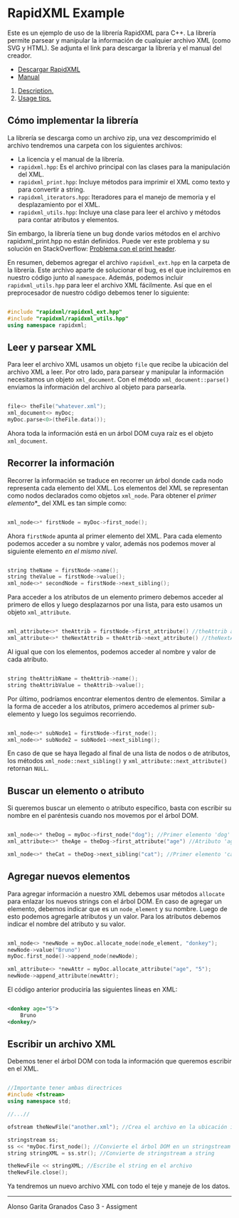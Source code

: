 # RapidXML Example 
Este es un ejemplo de uso de la librería RapidXML para C++. La librería permite parsear y manipular la información de cualquier archivo XML (como SVG y HTML). Se adjunta el link para descargar la librería y el manual del creador. 

- [Descargar RapidXML](https://sourceforge.net/projects/rapidxml/files/latest/download) 
- [Manual](http://rapidxml.sourceforge.net/manual.html)  


1. [ Description. ](#desc)
2. [ Usage tips. ](#usage)

<a name="desc"></a>
## Cómo implementar la librería 
La librería se descarga como un archivo zip, una vez descomprimido el archivo tendremos una carpeta con los siguientes archivos: 

- La licencia y el manual de la librería. 
- `rapidxml.hpp`: Es el archivo principal con las clases para la manipulación del XML. 
- `rapidxml_print.hpp`: Incluye métodos para imprimir el XML como texto y para convertir a string. 
- `rapidxml_iterators.hpp`: Iteradores para el manejo de memoria y el desplazamiento por el XML. 
- `rapidxml_utils.hpp`: Incluye una clase para leer el archivo y métodos para contar atributos y elementos. 

Sin embargo, la librería tiene un bug donde varios métodos en el archivo rapidxml\_print.hpp no están definidos. Puede ver este problema y su solución en StackOverflow: [Problema con el print header](https://stackoverflow.com/questions/14113923/rapidxml-print-header-has-undefined-methods). 

En resumen, debemos agregar el archivo `rapidxml_ext.hpp` en la carpeta de la librería. Este archivo aparte de solucionar el bug, es el que incluiremos en nuestro código junto al `namespace`. Además, podemos incluir `rapidxml_utils.hpp` para leer el archivo XML fácilmente. Así que en el preprocesador de nuestro código debemos tener lo siguiente: 
```c++

#include "rapidxml/rapidxml_ext.hpp"
#include "rapidxml/rapidxml_utils.hpp"
using namespace rapidxml;

``` 
<a name="usage"></a>
## Leer y parsear XML 
Para leer el archivo XML usamos un objeto `file` que recibe la ubicación del archivo XML a leer. Por otro lado, para parsear y manipular la información necesitamos un objeto `xml_document`. Con el método `xml_document::parse()` enviamos la información del archivo al objeto para parsearla.
```c++

file<> theFile("whatever.xml");
xml_document<> myDoc;
myDoc.parse<0>(theFile.data());

```
Ahora toda la información está en un árbol DOM cuya raíz es el objeto `xml_document`. 
## Recorrer la información 
Recorrer la información se traduce en recorrer un árbol donde cada nodo representa cada elemento del XML. Los elementos del XML se representan como nodos declarados como objetos `xml_node`. Para obtener el _primer elemento_*_ del XML es tan simple como: 
```c++

xml_node<>* firstNode = myDoc->first_node();

```
Ahora `firstNode` apunta al primer elemento del XML. Para cada elemento podemos acceder a su nombre y valor, además nos podemos mover al siguiente elemento _en el mismo nivel_. 
```c++

string theName = firstNode->name();
string theValue = firstNode->value();
xml_node<>* secondNode = firstNode->next_sibling();

```
Para acceder a los atributos de un elemento primero debemos acceder al primero de ellos y luego desplazarnos por una lista, para esto usamos un objeto `xml_attribute`. 
```c++

xml_attribute<>* theAttrib = firstNode->first_attribute() //theAttrib apunta al primer atributo del elemento
xml_attribute<>* theNextAttrib = theAttrib->next_attribute() //theNextAttrib apunta al segundo atributo del elemento

``` 
Al igual que con los elementos, podemos acceder al nombre y valor de cada atributo. 
```c++

string theAttribName = theAttrib->name();
string theAttribValue = theAttrib->value();

``` 
Por último, podríamos encontrar elementos dentro de elementos. Similar a la forma de acceder a los atributos, primero accedemos al primer sub-elemento y luego los seguimos recorriendo. 
```c++

xml_node<>* subNode1 = firstNode->first_node();
xml_node<>* subNode2 = subNode1->next_sibling();

``` 
En caso de que se haya llegado al final de una lista de nodos o de atributos, los métodos `xml_node::next_sibling()` y `xml_attribute::next_attribute()` retornan `NULL`.
## Buscar un elemento o atributo 
Si queremos buscar un elemento o atributo específico, basta con escribir su nombre en el paréntesis cuando nos movemos por el árbol DOM. 
```c++

xml_node<>* theDog = myDoc->first_node("dog"); //Primer elemento 'dog' en el XML
xml_attribute<>* theAge = theDog->first_attribute("age") //Atributo 'age' del elemento 'dog'

xml_node<>* theCat = theDog->next_sibling("cat"); //Primer elemento 'cat' que esté después del elemento 'dog'

``` 
## Agregar nuevos elementos 
Para agregar información a nuestro XML debemos usar métodos `allocate` para enlazar los nuevos strings con el árbol DOM. En caso de agregar un elemento, debemos indicar que es un  `node_element` y su nombre. Luego de esto podemos agregarle atributos y un valor. Para los atributos debemos indicar el nombre del atributo y su valor.
```c++

xml_node<> *newNode = myDoc.allocate_node(node_element, "donkey");
newNode->value("Bruno")
myDoc.first_node()->append_node(newNode);

xml_attribute<> *newAttr = myDoc.allocate_attribute("age", "5");
newNode->append_attribute(newAttr);

``` 
El código anterior produciría las siguientes líneas en XML: 
```XML

<donkey age="5">
    Bruno
<donkey/>

``` 
## Escribir un archivo XML 
Debemos tener el árbol DOM con toda la información que queremos escribir en el XML. 
```c++

//Importante tener ambas directrices
#include <fstream>
using namespace std;

//...//

ofstream theNewFile("another.xml"); //Crea el archivo en la ubicación indicada

stringstream ss;
ss << *myDoc.first_node(); //Convierte el árbol DOM en un stringstream
string stringXML = ss.str(); //Convierte de stringstream a string

theNewFile << stringXML; //Escribe el string en el archivo
theNewFile.close();

``` 
Ya tendremos un nuevo archivo XML con todo el teje y maneje de los datos.  

***

Alonso Garita Granados
Caso 3 - Assigment
